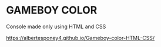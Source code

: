 # GAMEBOY COLOR

Console made only using HTML and CSS

https://albertesponey4.github.io/Gameboy-color-HTML-CSS/
